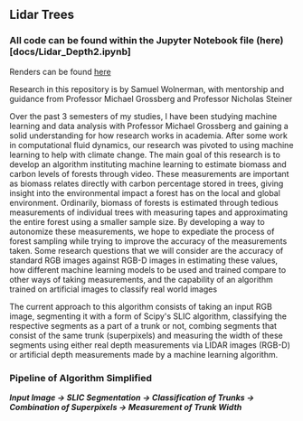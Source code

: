## Lidar Trees
### All code can be found within the Jupyter Notebook file (here)[docs/Lidar_Depth2.ipynb]
Renders can be found [here](https://drive.google.com/drive/folders/1Xu9fa5HYFKRKH1WIIbnasEz7e1svVwG-?usp=sharing)

Research in this repository is by Samuel Wolnerman, with mentorship and guidance from Professor Michael Grossberg and Professor Nicholas Steiner

Over the past 3 semesters of my studies, I have been studying machine learning and data analysis with 
Professor Michael Grossberg and gaining a solid understanding for how research works in academia. 
After some work in computational fluid dynamics, our research was pivoted to using machine 
learning to help with climate change. The main goal of this research is to develop an algorithm 
instituting machine learning to estimate biomass and carbon levels of forests through video. 
These measurements are important as biomass relates directly with carbon percentage stored in 
trees, giving insight into the environmental impact a forest has on the local and global 
environment. Ordinarily, biomass of forests is estimated through tedious measurements of 
individual trees with measuring tapes and approximating the entire forest using a smaller sample 
size. By developing a way to autonomize these measurements, we hope to expediate the process 
of forest sampling while trying to improve the accuracy of the measurements taken. Some 
research questions that we will consider are the accuracy of standard RGB images against RGB-D images in estimating these values, how different machine learning models to be used and trained compare to other ways of taking measurements, and the capability of an algorithm trained 
on artificial images to classify real world images

The current approach to this algorithm consists of taking an input RGB image, segmenting it with a form of Scipy's SLIC algorithm, classifying the respective segments as a part of a trunk or not, combing segments that consist of the same trunk (superpixels) and measuring the width of these segments using either real depth measurements via LIDAR images (RGB-D) or artificial depth measurements made by a machine learning algorithm.

### Pipeline of Algorithm Simplified
***Input Image &#8594; SLIC Segmentation &#8594; Classification of Trunks &#8594; Combination of Superpixels &#8594; Measurement of Trunk Width***
